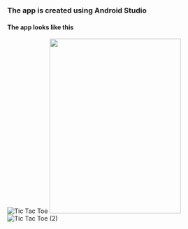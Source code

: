 ### The app is created using Android Studio 
#### The app looks like this
![Tic Tac Toe](https://user-images.githubusercontent.com/22111949/120105305-0179e700-c176-11eb-8ca6-4ea6e01ca7b2.jpeg)
<img src="https://user-images.githubusercontent.com/22111949/120105305-0179e700-c176-11eb-8ca6-4ea6e01ca7b2.jpeg" height="400" width="300">
![Tic Tac Toe (2)](https://user-images.githubusercontent.com/22111949/120105311-05a60480-c176-11eb-85fd-817611bc79c0.jpeg)

